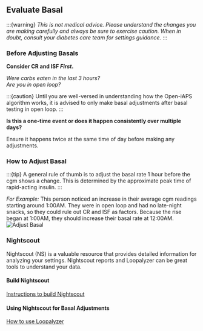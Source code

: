 ## Evaluate Basal

:::{warning}
<i>This is not medical advice. Please understand the changes you are making carefully and always be sure to exercise caution. When in doubt, consult your diabetes care team for settings guidance.</i>
:::

### Before Adjusting Basals

<b>Consider CR and ISF *First*.</b>

<i>Were carbs eaten in the last 3 hours?</i>\
<i>Are you in open loop?</i>

:::{caution}
Until you are well-versed in understanding how the Open-iAPS algorithm works, it is advised to only make basal adjustments after basal testing in open loop.
:::

<b> Is this a one-time event or does it happen consistently over multiple days?</b>

Ensure it happens twice at the same time of day before making any adjustments.

### How to Adjust Basal

:::{tip}
A general rule of thumb is to adjust the basal rate 1 hour before the cgm shows a change. This is determined by the approximate peak time of rapid-acting insulin.
:::

*For Example:* This person noticed an increase in their average cgm readings starting around 1:00AM. They were in open loop and had no late-night snacks, so they could rule out CR and ISF as factors. Because the rise began at 1:00AM, they should increase their basal rate at 12:00AM.
![Adjust Basal](https://github.com/nightscout/Open-iAPS-docs/assets/31315442/9cbe6be0-b125-40e2-8d9e-a5a2809335e3)

### Nightscout

Nightscout (NS) is a valuable resource that provides detailed information for analyzing your settings. Nightscout reports and Loopalyzer can be great tools to understand your data.

#### Build Nightscout
[Instructions to build Nightscout](https://nightscout.github.io/nightscout/new_user/)

#### Using Nightscout for Basal Adjustments
[How to use Loopalyzer](https://nightscout.github.io/nightscout/reports/#loopalyzer)
